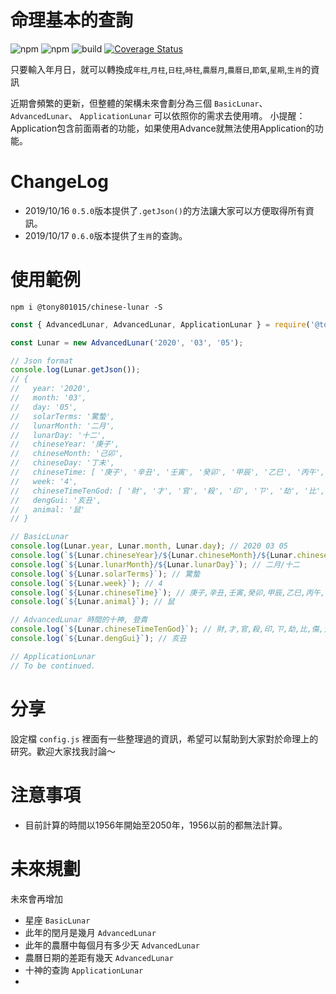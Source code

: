 # 命理基本的查詢
![npm](https://img.shields.io/npm/v/@tony801015/chinese-lunar)
![npm](https://img.shields.io/npm/dm/@tony801015/chinese-lunar)
![build](https://travis-ci.org/tony801015/chinese-lunar.svg?branch=master)
[![Coverage Status](https://coveralls.io/repos/github/tony801015/chinese-lunar/badge.svg?branch=master)](https://coveralls.io/github/tony801015/chinese-lunar?branch=master)

只要輸入年月日，就可以轉換成`年柱`,`月柱`,`日柱`,`時柱`,`農曆月`,`農曆日`,`節氣`,`星期`,`生肖`的資訊  

近期會頻繁的更新，但整體的架構未來會劃分為三個 `BasicLunar`、`AdvancedLunar`、 `ApplicationLunar` 可以依照你的需求去使用唷。 小提醒：Application包含前面兩者的功能，如果使用Advance就無法使用Application的功能。

# ChangeLog
- 2019/10/16 `0.5.0`版本提供了`.getJson()`的方法讓大家可以方便取得所有資訊。  
- 2019/10/17 `0.6.0`版本提供了`生肖`的查詢。

# 使用範例
```
npm i @tony801015/chinese-lunar -S
```

```js
const { AdvancedLunar, AdvancedLunar, ApplicationLunar } = require('@tony801015/chinese-lunar');

const Lunar = new AdvancedLunar('2020', '03', '05');

// Json format
console.log(Lunar.getJson());
// { 
//   year: '2020',
//   month: '03',
//   day: '05',
//   solarTerms: '驚蟄',
//   lunarMonth: '二月',
//   lunarDay: '十二',
//   chineseYear: '庚子',
//   chineseMonth: '己卯',
//   chineseDay: '丁未',
//   chineseTime: [ '庚子', '辛丑', '壬寅', '癸卯', '甲辰', '乙巳', '丙午', '丁未', '戊申', '己酉', '庚戌', '辛亥' ],
//   week: '4',
//   chineseTimeTenGod: [ '財', '才', '官', '殺', '印', 'ㄗ', '劫', '比', '傷', '食', '財', '才' ],
//   dengGui: '亥丑',
//   animal: '鼠' 
// }

// BasicLunar
console.log(Lunar.year, Lunar.month, Lunar.day); // 2020 03 05
console.log(`${Lunar.chineseYear}/${Lunar.chineseMonth}/${Lunar.chineseDay}`); // 庚子/己卯/丁未
console.log(`${Lunar.lunarMonth}/${Lunar.lunarDay}`); // 二月/十二
console.log(`${Lunar.solarTerms}`); // 驚蟄
console.log(`${Lunar.week}`); // 4
console.log(`${Lunar.chineseTime}`); // 庚子,辛丑,壬寅,癸卯,甲辰,乙巳,丙午,丁未,戊申,己酉,庚戌,辛亥
console.log(`${Lunar.animal}`); // 鼠

// AdvancedLunar 時間的十神, 登貴
console.log(`${Lunar.chineseTimeTenGod}`); // 財,才,官,殺,印,ㄗ,劫,比,傷,食,財,才
console.log(`${Lunar.dengGui}`); // 亥丑

// ApplicationLunar
// To be continued.
```

# 分享

設定檔 `config.js` 裡面有一些整理過的資訊，希望可以幫助到大家對於命理上的研究。歡迎大家找我討論～

# 注意事項
- 目前計算的時間以1956年開始至2050年，1956以前的都無法計算。

# 未來規劃

未來會再增加 
- 星座 `BasicLunar`
- 此年的閏月是幾月 `AdvancedLunar`
- 此年的農曆中每個月有多少天 `AdvancedLunar`
- 農曆日期的差距有幾天 `AdvancedLunar`
- 十神的查詢 `ApplicationLunar`
- 
